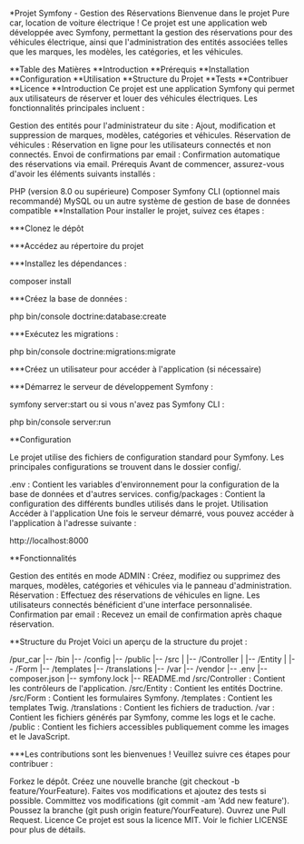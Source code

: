 *Projet Symfony - Gestion des Réservations
Bienvenue dans le projet Pure car, location de voiture électrique ! Ce projet est une application web développée avec Symfony, permettant la gestion des réservations pour des véhicules électrique, ainsi que l'administration des entités associées telles que les marques, les modèles, les catégories, et les véhicules.

**Table des Matières
**Introduction
**Prérequis
**Installation
**Configuration
**Utilisation
**Structure du Projet
**Tests
**Contribuer
**Licence
**Introduction
Ce projet est une application Symfony qui permet aux utilisateurs de réserver et louer des véhicules électriques. Les fonctionnalités principales incluent :

Gestion des entités pour l'administrateur du site : Ajout, modification et suppression de marques, modèles, catégories et véhicules.
Réservation de véhicules : Réservation en ligne pour les utilisateurs connectés et non connectés.
Envoi de confirmations par email : Confirmation automatique des réservations via email.
Prérequis
Avant de commencer, assurez-vous d'avoir les éléments suivants installés :

PHP (version 8.0 ou supérieure)
Composer
Symfony CLI (optionnel mais recommandé)
MySQL ou un autre système de gestion de base de données compatible
**Installation
Pour installer le projet, suivez ces étapes :

***Clonez le dépôt 

***Accédez au répertoire du projet 

***Installez les dépendances :

composer install

***Créez la base de données :

php bin/console doctrine:database:create

***Exécutez les migrations :

php bin/console doctrine:migrations:migrate

***Créez un utilisateur pour accéder à l'application (si nécessaire) 

***Démarrez le serveur de développement Symfony :

symfony server:start
ou si vous n'avez pas Symfony CLI :

php bin/console server:run

**Configuration

Le projet utilise des fichiers de configuration standard pour Symfony. Les principales configurations se trouvent dans le dossier config/.

.env : Contient les variables d'environnement pour la configuration de la base de données et d'autres services.
config/packages : Contient la configuration des différents bundles utilisés dans le projet.
Utilisation
Accéder à l'application
Une fois le serveur démarré, vous pouvez accéder à l'application à l'adresse suivante :

http://localhost:8000

**Fonctionnalités

Gestion des entités en mode ADMIN : Créez, modifiez ou supprimez des marques, modèles, catégories et véhicules via le panneau d'administration.
Réservation : Effectuez des réservations de véhicules en ligne. Les utilisateurs connectés bénéficient d'une interface personnalisée.
Confirmation par email : Recevez un email de confirmation après chaque réservation.

**Structure du Projet
Voici un aperçu de la structure du projet :

/pur_car
|-- /bin
|-- /config
|-- /public
|-- /src
|   |-- /Controller
|   |-- /Entity
|   |-- /Form
|-- /templates
|-- /translations
|-- /var
|-- /vendor
|-- .env
|-- composer.json
|-- symfony.lock
|-- README.md
/src/Controller : Contient les contrôleurs de l'application.
/src/Entity : Contient les entités Doctrine.
/src/Form : Contient les formulaires Symfony.
/templates : Contient les templates Twig.
/translations : Contient les fichiers de traduction.
/var : Contient les fichiers générés par Symfony, comme les logs et le cache.
/public : Contient les fichiers accessibles publiquement comme les images et le JavaScript.

***Les contributions sont les bienvenues ! Veuillez suivre ces étapes pour contribuer :

Forkez le dépôt.
Créez une nouvelle branche (git checkout -b feature/YourFeature).
Faites vos modifications et ajoutez des tests si possible.
Committez vos modifications (git commit -am 'Add new feature').
Poussez la branche (git push origin feature/YourFeature).
Ouvrez une Pull Request.
Licence
Ce projet est sous la licence MIT. Voir le fichier LICENSE pour plus de détails.

